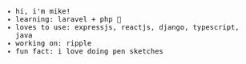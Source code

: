<div align="center">
  <div align="center">
    <samp align="left">
    <ul>
    <li>hi, i'm mike!</li>
    <li>learning: laravel + php 🌱</li>
    <li>loves to use: expressjs, reactjs, django, typescript, java</li>
    <li>working on: ripple</li>
    <li>fun fact: i love doing pen sketches </li>
    </ul>
  <samp>
  <div>
</div>
